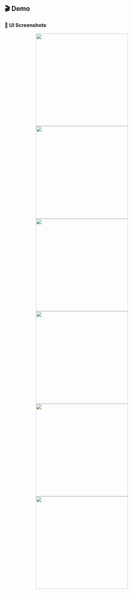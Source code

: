 ## 🎬 Demo
### 🎨 UI Screenshots
<p align="center">
  <img src="https://github.com/user-attachments/assets/87ceb56e-2c0a-40d9-b454-e9944c0f0806" width="300" />
  <img src="https://github.com/user-attachments/assets/65177055-d819-4d88-aa40-b33462cb278f" width="300" />
  <img src="https://github.com/user-attachments/assets/bae7ce48-fc48-4964-bd0f-471a1b4ed055" width="300" />
  <img src="https://github.com/user-attachments/assets/4cd00349-2e8a-49af-b7f6-91b5859e2cf7" width="300" />
  <img src="https://github.com/user-attachments/assets/abc9835c-5742-435e-93fe-e6815600e9cd" width="300" />
  <img src="https://github.com/user-attachments/assets/50d1588b-862b-4a98-bbc7-47d483be5969" width="300" />
</p>
